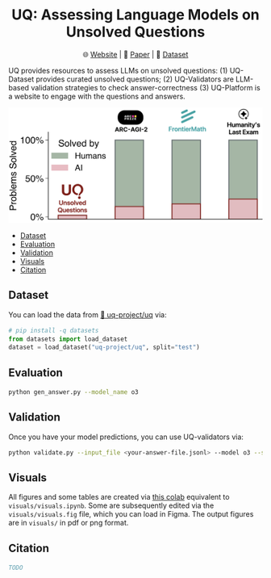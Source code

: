 <div align="center">

# UQ: Assessing Language Models on Unsolved Questions

🌐 [Website](https://uq.stanford.edu/) | 📄 [Paper](https://arxiv.org/abs/TODO) | 🤗 [Dataset](https://hf.co/datasets/uq-project/uq)

</div>

UQ provides resources to assess LLMs on unsolved questions: (1) UQ-Dataset provides curated unsolved questions; (2) UQ-Validators are LLM-based validation strategies to check answer-correctness (3) UQ-Platform is a website to engage with the questions and answers.

 <img src="visuals/uq.png"/>

- [Dataset](#dataset)
- [Evaluation](#evaluation)
- [Validation](#validation)
- [Visuals](#visuals)
- [Citation](#citation)

## Dataset

You can load the data from [🤗 uq-project/uq](https://huggingface.co/datasets/uq-project/uq) via:

```python
# pip install -q datasets
from datasets import load_dataset
dataset = load_dataset("uq-project/uq", split="test")
```

## Evaluation

```bash
python gen_answer.py --model_name o3
```


## Validation

Once you have your model predictions, you can use UQ-validators via:

```bash
python validate.py --input_file <your-answer-file.jsonl> --model o3 --strategy sequential --turns 3 --multi_turn_voting majority
```

## Visuals

All figures and some tables are created via [this colab](TODO) equivalent to `visuals/visuals.ipynb`. Some are subsequently edited via the `visuals/visuals.fig` file, which you can load in Figma. The output figures are in `visuals/` in pdf or png format.

## Citation

```bibtex
TODO
```
